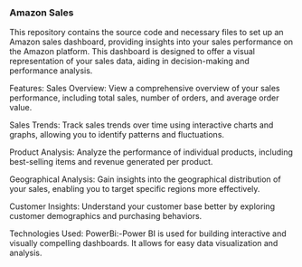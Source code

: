 ### **Amazon Sales**
This repository contains the source code and necessary files to set up an Amazon sales dashboard, providing insights into your sales performance on the Amazon platform. This dashboard is designed to offer a visual representation of your sales data, aiding in decision-making and performance analysis.

Features:
Sales Overview: View a comprehensive overview of your sales performance, including total sales, number of orders, and average order value.

Sales Trends: Track sales trends over time using interactive charts and graphs, allowing you to identify patterns and fluctuations.

Product Analysis: Analyze the performance of individual products, including best-selling items and revenue generated per product.

Geographical Analysis: Gain insights into the geographical distribution of your sales, enabling you to target specific regions more effectively.

Customer Insights: Understand your customer base better by exploring customer demographics and purchasing behaviors.

Technologies Used:
PowerBi:-Power BI is used for building interactive and visually compelling dashboards. It allows for easy data visualization and analysis.


